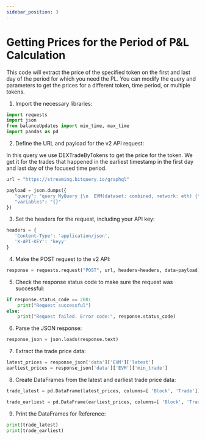 ```yaml
---
sidebar_position: 3
---
```


# Getting Prices for the Period of P&L Calculation

This code will extract the price of the specified token on the first and last day of the period for which you need the PL. You can modify the query and parameters to get the prices for a different token, time period, or multiple tokens.



1.  Import the necessary libraries:



```Python
import requests
import json
from balanceUpdates import min_time, max_time
import pandas as pd

```

2.  Define the URL and payload for the v2 API request:

In this query we use DEXTradeByTokens to get the price for the token. We get it for the trades that happened in the earliest timestamp in the first day and last day of the focused time period.

```Python
url = "https://streaming.bitquery.io/graphql"

payload = json.dumps({
   "query": "query MyQuery {\n  EVM(dataset: combined, network: eth) {\n    min_trade: DEXTradeByTokens(\n      where: {Trade: {Currency: {SmartContract: {is: \"0xa0b86991c6218b36c1d19d4a2e9eb0ce3606eb48\"}}}, Block: {Date: {after: \"" +min_time+ "\"}}}\n      limitBy: {by: Block_Date, count: 1}\n      orderBy: {ascending: Block_Date}\n      limit: {count: 1}\n    ) {\n      Block {\n        Date\n      }\n      Trade {\n        Price\n      }\n    }\n    latest: DEXTradeByTokens(\n      where: {Trade: {Currency: {SmartContract: {is: \"0xa0b86991c6218b36c1d19d4a2e9eb0ce3606eb48\"}}}, Block: {Date: {is: \"" +max_time+ "\"}}}\n      limitBy: {by: Block_Date, count: 1}\n   orderBy: {ascending: Block_Date}\n     limit: {count: 1}\n    ) {\n      Block {\n        Date\n      }\n      Trade {\n        Price\n      }\n    }\n  }\n}\n",
   "variables": "{}"
})

```

3.  Set the headers for the request, including your API key:



```Python
headers = {
   'Content-Type': 'application/json',
   'X-API-KEY': 'keyy'
}

```

4.  Make the POST request to the v2 API:



```Python
response = requests.request("POST", url, headers=headers, data=payload)

```

5.  Check the response status code to make sure the request was successful:



```Python
if response.status_code == 200:
    print("Request successful")
else:
    print("Request failed. Error code:", response.status_code)

```

6.  Parse the JSON response:



```Python
response_json = json.loads(response.text)

```

7.  Extract the trade price data:



```Python
latest_prices = response_json['data']['EVM']['latest']
earliest_prices = response_json['data']['EVM']['min_trade']

```

8.  Create DataFrames from the latest and earliest trade price data:



```Python
trade_latest = pd.DataFrame(latest_prices, columns=[ 'Block', 'Trade'])

trade_earliest = pd.DataFrame(earliest_prices, columns=[ 'Block', 'Trade'])

```

9.  Print the DataFrames for Reference:



```Python
print(trade_latest)
print(trade_earliest)

```
